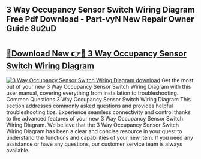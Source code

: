 ## 3 Way Occupancy Sensor Switch Wiring Diagram Free Pdf Download - Part-vyN New Repair Owner Guide 8u2uD

# <h2><a href="http://dfis86.blite.top/?on=3+Way+Occupancy+Sensor+Switch+Wiring+Diagram">🔗Download New 👉🔴 3 Way Occupancy Sensor Switch Wiring Diagram</a></h2>

[![3 Way Occupancy Sensor Switch Wiring Diagram download](https://i.imgur.com/lujVjoI.png)](http://dfis86.blite.top/?on=3+Way+Occupancy+Sensor+Switch+Wiring+Diagram)
Get the most out of your new 3 Way Occupancy Sensor Switch Wiring Diagram with this user manual, covering everything from installation to troubleshooting. Common Questions 3 Way Occupancy Sensor Switch Wiring Diagram This section addresses commonly asked questions and provides helpful troubleshooting tips. Experience seamless connectivity and control thanks to the advanced features of your new 3 Way Occupancy Sensor Switch Wiring Diagram. We believe that the 3 Way Occupancy Sensor Switch Wiring Diagram has been a clear and concise resource in your quest to understand the functions and capabilities of your new item. If you need any assistance or have any questions, our customer service team is always available.
